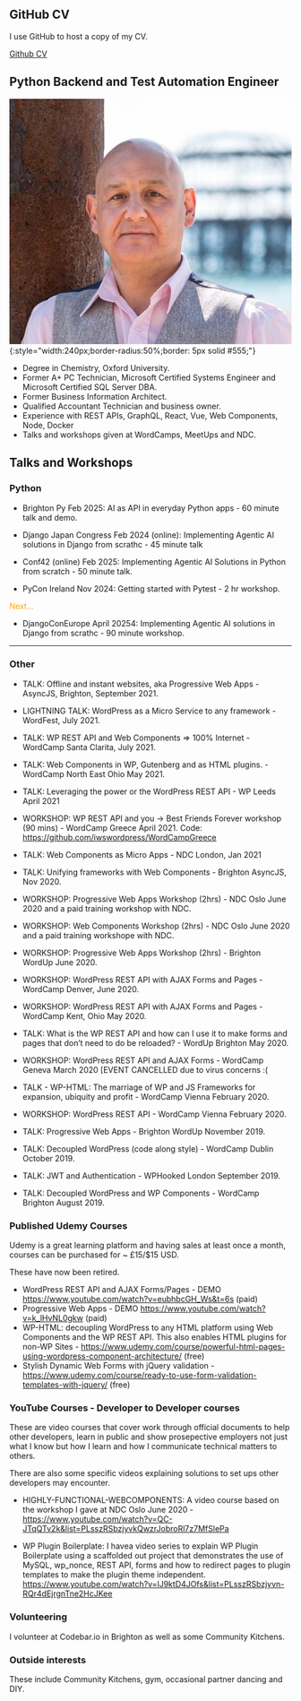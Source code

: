 
## GitHub CV

I use GitHub to host a copy of my CV.

[Github CV](https://github.com/Python-Test-Engineer/)

## Python Backend and Test Automation Engineer

![Logo](../images/craig/craig.jpg){:style="width:240px;border-radius:50%;border: 5px solid #555;"}

- Degree in Chemistry, Oxford University.
- Former A+ PC Technician, Microsoft Certified Systems Engineer and Microsoft Certified SQL Server DBA.
- Former Business Information Architect.
- Qualified Accountant Technician and business owner.
- Experience with REST APIs, GraphQL, React, Vue, Web Components, Node, Docker
- Talks and workshops given at WordCamps, MeetUps and NDC.
## Talks and Workshops

### Python

- Brighton Py Feb 2025: AI as API in everyday Python apps - 60 minute talk and demo.

- Django Japan Congress Feb 2024 (online): Implementing Agentic AI solutions in Django from scrathc - 45 minute talk

- Conf42 (online) Feb 2025: Implementing Agentic AI Solutions in Python from scratch - 50 minute talk.

- PyCon Ireland Nov 2024: Getting started with Pytest - 2 hr workshop.

<span style="color:orange;">Next...</span>

- DjangoConEurope April 20254: Implementing Agentic AI solutions in Django from scrathc - 90 minute workshop.

<hr>

### Other

- TALK: Offline and instant websites, aka Progressive Web Apps - AsyncJS, Brighton, September 2021.

- LIGHTNING TALK: WordPress as a Micro Service to any framework - WordFest, July 2021.

- TALK: WP REST API and Web Components => 100% Internet - WordCamp Santa Clarita, July 2021.

- TALK: Web Components in WP, Gutenberg and as HTML plugins. - WordCamp North East Ohio May 2021.

- TALK: Leveraging the power or the WordPress REST API - WP Leeds April 2021

- WORKSHOP: WP REST API and you -> Best Friends Forever workshop (90 mins) - WordCamp Greece April 2021. Code: https://github.com/iwswordpress/WordCampGreece

- TALK: Web Components as Micro Apps - NDC London, Jan 2021

- TALK: Unifying frameworks with Web Components - Brighton AsyncJS, Nov 2020.

- WORKSHOP: Progressive Web Apps Workshop (2hrs) - NDC Oslo June 2020 and a paid training workshop with NDC.

- WORKSHOP: Web Components Workshop (2hrs) - NDC Oslo June 2020 and a paid training workshope with NDC.
  
- WORKSHOP: Progressive Web Apps Workshop (2hrs) - Brighton WordUp June 2020.

- WORKSHOP: WordPress REST API with AJAX Forms and Pages - WordCamp Denver, June 2020.

- WORKSHOP: WordPress REST API with AJAX Forms and Pages - WordCamp Kent, Ohio May 2020.

- TALK: What is the WP REST API and how can I use it to make forms and pages that don’t need to do be reloaded? - WordUp Brighton May 2020.

- WORKSHOP: WordPress REST API and AJAX Forms - WordCamp Geneva March 2020 [EVENT CANCELLED due to virus concerns :( 

- TALK - WP-HTML: The marriage of WP and JS Frameworks for expansion, ubiquity and profit - WordCamp Vienna February 2020.

- WORKSHOP: WordPress REST API - WordCamp Vienna February 2020.

- TALK: Progressive Web Apps - Brighton WordUp November 2019.

- TALK: Decoupled WordPress (code along style) - WordCamp Dublin October 2019.

- TALK: JWT and Authentication - WPHooked London September 2019.

- TALK: Decoupled WordPress and WP Components - WordCamp Brighton August 2019.

###  Published Udemy Courses 
Udemy is a great learning platform and having sales at least once a month, courses can be purchased for ~ £15/$15 USD.

These have now been retired.

- WordPress REST API and AJAX Forms/Pages - DEMO https://www.youtube.com/watch?v=eubhbcGH_Ws&t=6s (paid)
- Progressive Web Apps - DEMO https://www.youtube.com/watch?v=k_lHvNL0gkw (paid)
- WP-HTML: decoupling WordPress to any HTML platform using Web Components and the WP REST API. This also enables HTML plugins for non-WP Sites - https://www.udemy.com/course/powerful-html-pages-using-wordpress-component-architecture/ (free)
- Stylish Dynamic Web Forms with jQuery validation - https://www.udemy.com/course/ready-to-use-form-validation-templates-with-jquery/ (free)


###  YouTube Courses - Developer to Developer courses

These are video courses that cover work through official documents to help other developers, learn in public and show prosepective employers not just what I know but how I learn and how I communicate technical matters to others.

There are also some specific videos explaining solutions to set ups other developers may encounter.

- HIGHLY-FUNCTIONAL-WEBCOMPONENTS: A video course based on the workshop I gave at NDC Oslo June 2020 - https://www.youtube.com/watch?v=QC-JTqQTv2k&list=PLsszRSbzjyvkQwzrJobroRl7z7MfSlePa 

- WP Plugin Boilerplate:  I havea video series to explain WP Plugin Boilerplate using a scaffolded out project that demonstrates the use of MySQL, wp_nonce, REST API, forms and how to redirect pages to plugin templates to make the plugin theme independent. https://www.youtube.com/watch?v=lJ9ktD4JOfs&list=PLsszRSbzjyvn-RQr4dEjrgnTne2HcJKee

### Volunteering

I volunteer at Codebar.io in Brighton as well as some Community Kitchens.

###  Outside interests

These include Community Kitchens, gym, occasional partner dancing and DIY.

<br>

